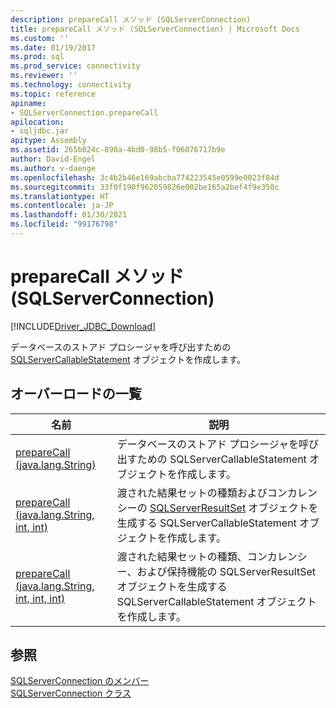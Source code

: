 ```yaml
---
description: prepareCall メソッド (SQLServerConnection)
title: prepareCall メソッド (SQLServerConnection) | Microsoft Docs
ms.custom: ''
ms.date: 01/19/2017
ms.prod: sql
ms.prod_service: connectivity
ms.reviewer: ''
ms.technology: connectivity
ms.topic: reference
apiname:
- SQLServerConnection.prepareCall
apilocation:
- sqljdbc.jar
apitype: Assembly
ms.assetid: 265b024c-898a-4bd0-98b5-f06076717b9e
author: David-Engel
ms.author: v-daenge
ms.openlocfilehash: 3c4b2b46e169abcba774223545e0599e0023f84d
ms.sourcegitcommit: 33f0f190f962059826e002be165a2bef4f9e350c
ms.translationtype: HT
ms.contentlocale: ja-JP
ms.lasthandoff: 01/30/2021
ms.locfileid: "99176798"
---
```

# <a name="preparecall-method-sqlserverconnection"></a>prepareCall メソッド (SQLServerConnection)
[!INCLUDE[Driver_JDBC_Download](../../../includes/driver_jdbc_download.md)]

  データベースのストアド プロシージャを呼び出すための [SQLServerCallableStatement](../../../connect/jdbc/reference/sqlservercallablestatement-class.md) オブジェクトを作成します。  
  
## <a name="overload-list"></a>オーバーロードの一覧  
  
|名前|説明|  
|----------|-----------------|  
|[prepareCall (java.lang.String)](../../../connect/jdbc/reference/preparecall-method-java-lang-string.md)|データベースのストアド プロシージャを呼び出すための SQLServerCallableStatement オブジェクトを作成します。|  
|[prepareCall (java.lang.String, int, int)](../../../connect/jdbc/reference/preparecall-method-java-lang-string-int-int.md)|渡された結果セットの種類およびコンカレンシーの [SQLServerResultSet](../../../connect/jdbc/reference/sqlserverresultset-class.md) オブジェクトを生成する SQLServerCallableStatement オブジェクトを作成します。|  
|[prepareCall (java.lang.String, int, int, int)](../../../connect/jdbc/reference/preparecall-method-java-lang-string-int-int-int.md)|渡された結果セットの種類、コンカレンシー、および保持機能の SQLServerResultSet オブジェクトを生成する SQLServerCallableStatement オブジェクトを作成します。|  
  
## <a name="see-also"></a>参照  
 [SQLServerConnection のメンバー](../../../connect/jdbc/reference/sqlserverconnection-members.md)   
 [SQLServerConnection クラス](../../../connect/jdbc/reference/sqlserverconnection-class.md)  
  
  
